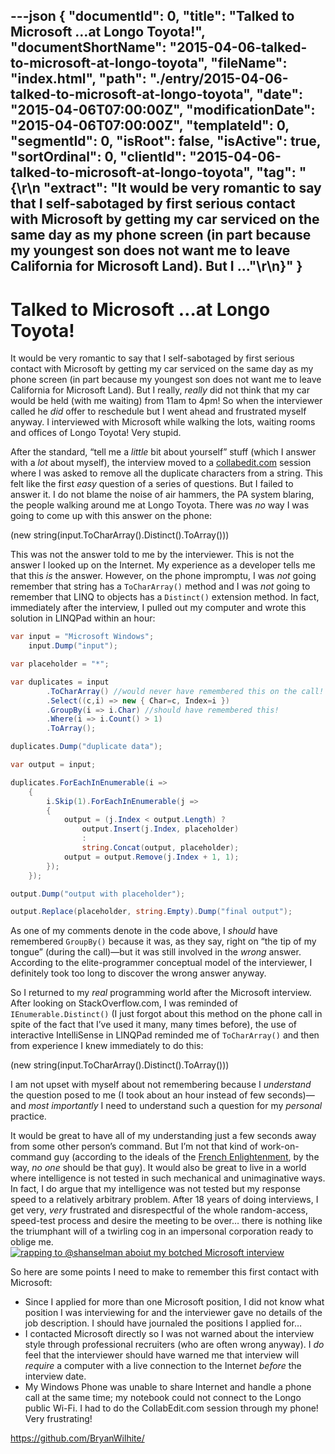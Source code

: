 ---json
{
  "documentId": 0,
  "title": "Talked to Microsoft …at Longo Toyota!",
  "documentShortName": "2015-04-06-talked-to-microsoft-at-longo-toyota",
  "fileName": "index.html",
  "path": "./entry/2015-04-06-talked-to-microsoft-at-longo-toyota",
  "date": "2015-04-06T07:00:00Z",
  "modificationDate": "2015-04-06T07:00:00Z",
  "templateId": 0,
  "segmentId": 0,
  "isRoot": false,
  "isActive": true,
  "sortOrdinal": 0,
  "clientId": "2015-04-06-talked-to-microsoft-at-longo-toyota",
  "tag": "{\r\n  \"extract\": \"It would be very romantic to say that I self-sabotaged by first serious contact with Microsoft by getting my car serviced on the same day as my phone screen (in part because my youngest son does not want me to leave California for Microsoft Land). But I ...\"\r\n}"
}
---

# Talked to Microsoft …at Longo Toyota!

It would be very romantic to say that I self-sabotaged by first serious contact with Microsoft by getting my car serviced on the same day as my phone screen (in part because my youngest son does not want me to leave California for Microsoft Land). But I really, *really* did not think that my car would be held (with me waiting) from 11am to 4pm! So when the interviewer called he *did* offer to reschedule but I went ahead and frustrated myself anyway. I interviewed with Microsoft while walking the lots, waiting rooms and offices of Longo Toyota! Very stupid.

After the standard, “tell me a *little* bit about yourself” stuff (which I answer with a *lot* about myself), the interview moved to a [collabedit.com](http://collabedit.com/) session where I was asked to remove all the duplicate characters from a string. This felt like the first *easy* question of a series of questions. But I failed to answer it. I do not blame the noise of air hammers, the PA system blaring, the people walking around me at Longo Toyota. There was *no* way I was going to come up with this answer on the phone:

(new string(input.ToCharArray().Distinct().ToArray()))

This was not the answer told to me by the interviewer. This is not the answer I looked up on the Internet. My experience as a developer tells me that this *is* the answer. However, on the phone impromptu, I was *not* going remember that string has a `ToCharArray()` method and I was *not* going to remember that LINQ to objects has a `Distinct()` extension method. In fact, immediately after the interview, I pulled out my computer and wrote this solution in LINQPad within an hour:

```cs
var input = "Microsoft Windows";
    input.Dump("input");

var placeholder = "*";

var duplicates = input
        .ToCharArray() //would never have remembered this on the call!
        .Select((c,i) => new { Char=c, Index=i })
        .GroupBy(i => i.Char) //should have remembered this!
        .Where(i => i.Count() > 1)
        .ToArray();

duplicates.Dump("duplicate data");

var output = input;

duplicates.ForEachInEnumerable(i =>
    {
        i.Skip(1).ForEachInEnumerable(j =>
        {
            output = (j.Index < output.Length) ?
                output.Insert(j.Index, placeholder)
                :
                string.Concat(output, placeholder);
            output = output.Remove(j.Index + 1, 1);
        });
    });

output.Dump("output with placeholder");

output.Replace(placeholder, string.Empty).Dump("final output");
```

As one of my comments denote in the code above, I *should* have remembered `GroupBy()` because it was, as they say, right on “the tip of my tongue” (during the call)—but it was still involved in the *wrong* answer. According to the elite-programmer conceptual model of the interviewer, I definitely took too long to discover the wrong answer anyway.

So I returned to my *real* programming world after the Microsoft interview. After looking on StackOverflow.com, I was reminded of `IEnumerable.Distinct()` (I just forgot about this method on the phone call in spite of the fact that I’ve used it many, many times before), the use of interactive IntelliSense in LINQPad reminded me of `ToCharArray()` and then from experience I knew immediately to do this:

(new string(input.ToCharArray().Distinct().ToArray()))

I am not upset with myself about not remembering because I *understand* the question posed to me (I took about an hour instead of few seconds)—and *most importantly* I need to understand such a question for my *personal* practice.

It would be great to have all of my understanding just a few seconds away from some other person’s command. But I’m not that kind of work-on-command guy (according to the ideals of the [French Enlightenment](http://en.wikipedia.org/wiki/Age_of_Enlightenment), by the way, *no one* should be that guy). It would also be great to live in a world where intelligence is not tested in such mechanical and unimaginative ways. In fact, I do argue that my intelligence was not tested but my response speed to a relatively arbitrary problem. After 18 years of doing interviews, I get very, *very* frustrated and disrespectful of the whole random-access, speed-test process and desire the meeting to be over… there is nothing like the triumphant will of a twirling cog in an impersonal corporation ready to oblige me.
[<img alt="rapping to @shanselman aboiut my botched Microsoft interview" src="https://farm9.staticflickr.com/8823/17058379165_828802c701_o_d.png">](http://songhayblog.azurewebsites.net/Entry/Show/windows-10-minimum-hardware-requirements-for-pc-and-other-tweeted-links "rapping to @shanselman aboiut my botched Microsoft interview")

So here are some points I need to make to remember this first contact with Microsoft:

* Since I applied for more than one Microsoft position, I did not know what position I was interviewing for and the interviewer gave no details of the job description. I should have journaled the positions I applied for…
* I contacted Microsoft directly so I was not warned about the interview style through professional recruiters (who are often wrong anyway). I *do* feel that the interviewer should have warned me that interview will *require* a computer with a live connection to the Internet *before* the interview date.
* My Windows Phone was unable to share Internet and handle a phone call at the same time; my notebook could not connect to the Longo public Wi-Fi. I had to do the CollabEdit.com session through my phone! Very frustrating!

<https://github.com/BryanWilhite/>
